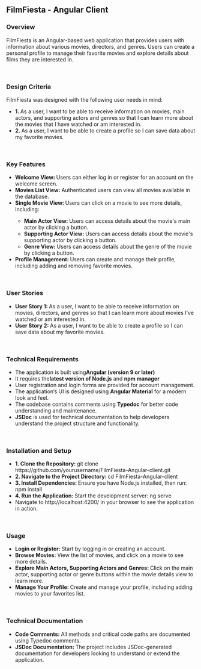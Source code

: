 <h2>FilmFiesta - Angular Client</h2>
<h3>Overview</h3>
<p>FilmFiesta is an Angular-based web application that provides users with information about various movies, directors, and genres. Users can create a personal profile to manage their favorite movies and explore details about films they are interested in.</p>

<br>

<h3>Design Criteria</h3>
<p>FilmFiesta was designed with the following user needs in mind:</p>
<ul>
  <li><strong>1. </strong> As a user, I want to be able to receive information on movies, main actors, and supporting actors and genres so that I can learn more about the movies that I have watched or am interested in.</li>
  <li><strong>2. </strong>As a user, I want to be able to create a profile so I can save data about my favorite movies.</li>
</ul>

<br>

<h3>Key Features</h3>
<ul>
  <li><strong>Welcome View: </strong> Users can either log in or register for an account on the welcome screen.</li>
  <li><strong>Movies List View: </strong> Authenticated users can view all movies available in the database.</li>
  <li><strong>Single Movie View: </strong>Users can click on a movie to see more details, including:</li>
    <ul>
      <li><strong>Main Actor View: </strong> Users can access details about the movie's main actor by clicking a button.</li>
      <li><strong>Supporting Actor View: </strong> Users can access details about the movie's supporting actor by clicking a button.</li> 
      <li><strong>Genre View: </strong> Users can access details about the genre of the movie by clicking a button.</li> 
    </ul>
<li><strong>Profile Management: </strong>Users can create and manage their profile, including adding and removing favorite movies.</li>
</ul>

<br>

<h3>User Stories</h3>
<ul>
  <li><strong>User Story 1: </strong>As a user, I want to be able to receive information on movies, directors, and genres so that I can learn more about movies I’ve watched or am interested in.</li>
  <li><strong>User Story 2: </strong>As a user, I want to be able to create a profile so I can save data about my favorite movies.</li>
</ul>

<br>

<h3>Technical Requirements</h3>
<ul>
  <li>The application is built using<strong>Angular (version 9 or later)</strong></li>
  <li>It requires the<strong>latest version of Node.js</strong> and <strong>npm manager</strong></li>
  <li>User registration and login forms are provided for account management.</li>
  <li>The application’s UI is designed using <strong>Angular Material</strong> for a modern look and feel.</li>
  <li>The codebase contains comments using <strong>Typedoc</strong> for better code understanding and maintenance.</li>
  <li><strong>JSDoc</strong> is used for technical documentation to help developers understand the project structure and functionality.</li>
</ul>

  <br>


<h3>Installation and Setup</h3>
<ul>
<li><strong>1. Clone the Repository: </strong> git clone https://github.com/yourusername/FilmFiesta-Angular-client.git </li>
<li><strong>2. Navigate to the Project Directory: </strong> cd FilmFiesta-Angular-client </li>
<li><strong>3. Install Dependencies: </strong> Ensure you have Node.js installed, then run: npm install </li>
<li><strong>4. Run the Application: </strong> Start the development server: ng serve </li>
<li>Navigate to http://localhost:4200/ in your browser to see the application in action.</li>
</ul>

<br>

<h3>Usage</h3>
<ul>
  <li><strong>Login or Register: </strong> Start by logging in or creating an account. </li>
  <li><strong>Browse Movies: </strong> View the list of movies, and click on a movie to see more details. </li>
  <li><strong>Explore Main Actors, Supporting Actors and Genres: </strong> Click on the main actor, supporting actor or genre buttons within the movie details view to learn more. </li>
  <li><strong>Manage Your Profile: </strong> Create and manage your profile, including adding movies to your favorites list. </li>
</ul>

<br>

<h3>Technical Documentation</h3>
<ul>
  <li><strong>Code Comments: </strong> All methods and critical code paths are documented using Typedoc comments. </li>
  <li><strong>JSDoc Documentation: </strong> The project includes JSDoc-generated documentation for developers looking to understand or extend the application. </li>
</ul>













  
